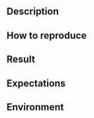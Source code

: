 <!--
Before creating this issue, please make sure you have:

- Search issues if there are any similar issues
- Please provide source code and commit sha if you found a bug

If you need Help you can post in the Discussion
-->

## Description

<!-- Description of a problem -->

## How to reproduce

<!-- Provide source to reproduce the problem -->


## Result

<!-- The actually result after running the code above -->

## Expectations

<!-- What do you expect to see? -->

## Environment

<!--
- UniBee version
- operating system
-->

